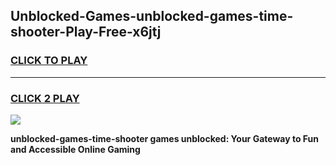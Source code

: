 
## Unblocked-Games-unblocked-games-time-shooter-Play-Free-x6jtj
<h3>
<a href="https://premium76.site?title=unblocked-games-time-shooter&ref=19M">CLICK TO PLAY</a></h3>
<hr>

<h3>
<a href="https://premium76.site?title=unblocked-games-time-shooter&ref=19M">CLICK 2 PLAY</a>
  
</h3>

<a href="https://premium76.site?title=unblocked-games-time-shooter&ref=19M"><img src="https://clearcache.store/games.png"></a>


**unblocked-games-time-shooter games unblocked: Your Gateway to Fun and Accessible Online Gaming**
